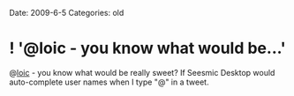 Date: 2009-6-5
Categories: old

# ! '@loic - you know what would be...'

@<a href="http://twitter.com/loic">loic</a> - you know what would be really sweet? If Seesmic Desktop would auto-complete user names when I type "@" in a tweet.
